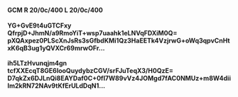 #### GCM R 20/0c/400 L 20/0c/400
**YG+GvE9t4uGTCFxy**<br/>**QfrpjD+JhmN/a9RmoYiT+wsp7uaahk1eLNVqFDXiM0Q=**<br/>**pXQAxpez0PLScXnJsRs3sGfbdKMi1Qz3HaEETk4VzjrwG+oWq3qpvCnHtxK6qB3ug1yQVXCr69mrwOFr...**<br/><br/>
**ih5LTzHvunqjm4gn**<br/>**tcfXXEcqT8GE6looQuydybzCGV/srFJuTeqX3/H0QzE=**<br/>**D7qkZx6DJLnQi8EAYDaf0C+0fI7W89vVz4JOMgd7fAC0NMUz+m8W4diiIm2kRN72NAv9tKfErULdDqN1...**